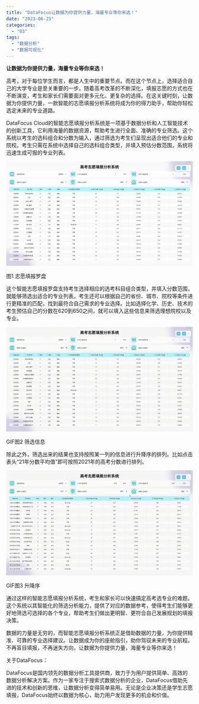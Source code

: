 ```yaml
---
title: "DataFocus让数据为你提供力量，海量专业等你来选！"
date: "2023-06-25"
categories: 
  - "03"
tags: 
  - "数据分析"
  - "数据可视化"
---
```


**让数据为你提供力量，海量专业等你来选！**

高考，对于每位学生而言，都是人生中的重要节点。而在这个节点上，选择适合自己的大学专业是至关重要的一步。随着高考改革的不断深化，填报志愿的方式也在不断演变，考生和家长们需要面对更多元化、更复杂的选择。在这关键时刻，让数据为你提供力量，一款智能的志愿填报分析系统将成为你的得力助手，帮助你轻松选定未来的专业道路。

DataFocus Cloud的智能志愿填报分析系统是一项基于数据分析和人工智能技术的创新工具，它利用海量的数据资源，帮助考生进行全面、准确的专业筛选。这个系统以考生的选科组合和分数为输入，通过筛选为考生们呈现出适合他们的专业和院校。考生只需在系统中选择自己的选科组合类型，并填入预估分数范围，系统将迅速生成可报的专业列表。

![图1 志愿填报罗盘](images/1687672447-1.png)

图1 志愿填报罗盘

这个智能志愿填报罗盘支持考生选择相应的选考科目组合类型，并填入分数范围，就能够筛选出适合的专业列表。考生还可以根据自己的省份、城市、院校等条件进行更精准的匹配，找到最符合自己需求的专业选择。比如选择化学、历史、技术的考生预估自己的分数在620到650之间，就可以填入这些信息来筛选理想院校以及专业。

![](images/1687244249-GIF%E5%9B%BE2-%E7%AD%9B%E9%80%89%E4%BF%A1%E6%81%AF-00_00_00-00_00_30.gif)

GIF图2 筛选信息

除此之外，筛选出来的结果也支持按照某一列的信息进行升降序的排列。比如点击表头“21年分数平均值”即可按照2021年的高考分数进行排列。

![](images/1687244250-GIF%E5%9B%BE3-%E5%8D%87%E9%99%8D%E5%BA%8F-00_00_00-00_00_30.gif)

GIF图3 升降序

通过这样的智能志愿填报分析系统，考生和家长可以快速搞定高考选专业的难题。这个系统以其智能化的筛选分析能力，提供了对应的数据参考，使得考生们能够更好地筛选可选择的各个专业，帮助考生们做出更明智、更符合自己发展规划的填报决策。

数据的力量是无穷的，而智能志愿填报分析系统正是借助数据的力量，为你提供精准、可靠的专业选择建议。让数据成为你的座舱指引，助你驾驭未来的专业航程。不再盲目填报，不再迷失方向，让数据为你提供力量，海量专业等你来选！

关于DataFocus：

DataFocus是国内领先的数据分析工具提供商，致力于为用户提供简单、高效的数据分析解决方案。作为一家专注于搜索式数据分析的企业，DataFocus借助先进的技术和创新的思维，让数据分析变得简单易用。无论是企业决策还是学生志愿填报，DataFocus始终以数据为核心，助力用户发现更多的机会和价值。
